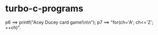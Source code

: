 # turbo-c-programs

p6 ==> printf("Acey Ducey card game!\n\n");
p7 ==> "for(ch='A'; ch<='Z'; ++ch)".
